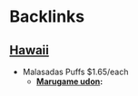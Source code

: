 
# Backlinks
## [Hawaii](<Hawaii.md>)
- Malasadas Puffs $1.65/each
    - **[Marugame udon](<Marugame udon.md>):**

